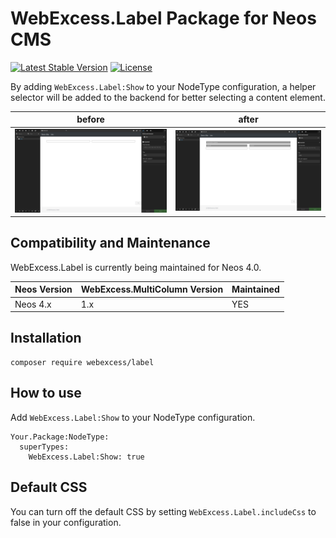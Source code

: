 # WebExcess.Label Package for Neos CMS #
[![Latest Stable Version](https://poser.pugx.org/webexcess/label/v/stable)](https://packagist.org/packages/webexcess/label)
[![License](https://poser.pugx.org/webexcess/label/license)](https://packagist.org/packages/webexcess/label)

By adding `WebExcess.Label:Show` to your NodeType configuration, a helper selector will be added to the backend for better selecting a content element.

| before | after |
| ------ | ----- |
| ![before](Documentation/before.jpg?raw=true "before") | ![after](Documentation/after.jpg?raw=true "after") |

## Compatibility and Maintenance
WebExcess.Label is currently being maintained for Neos 4.0.

| Neos Version | WebExcess.MultiColumn Version | Maintained |
|--------------|-------------------------------|------------|
| Neos 4.x     | 1.x                           | YES        |

## Installation
```
composer require webexcess/label
```

## How to use

Add `WebExcess.Label:Show` to your NodeType configuration.

```
Your.Package:NodeType:
  superTypes:
    WebExcess.Label:Show: true
```

## Default CSS

You can turn off the default CSS by setting `WebExcess.Label.includeCss` to false in your configuration.

